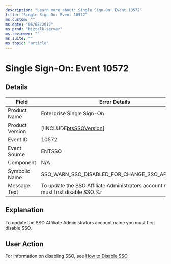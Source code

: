 ```yaml
---
description: "Learn more about: Single Sign-On: Event 10572"
title: "Single Sign-On: Event 10572"
ms.custom: ""
ms.date: "06/08/2017"
ms.prod: "biztalk-server"
ms.reviewer: ""
ms.suite: ""
ms.topic: "article"
---
```

# Single Sign-On: Event 10572
## Details  
  
| Field | Error Details|
|-----------------|---------------------------------------------------------------------------------------|
|  Product Name   |                               Enterprise Single Sign-On                               |
| Product Version |              [!INCLUDE[btsSSOVersion](../includes/btsssoversion-md.md)]               |
|    Event ID     |                                         10572                                         |
|  Event Source   |                                        ENTSSO                                         |
|    Component    |                                          N/A                                          |
|  Symbolic Name  |                    SSO_WARN_SSO_DISABLED_FOR_CHANGE_SSO_AFF_ADMIN                     |
|  Message Text   | To update the SSO Affiliate Administrators account name you must first disable SSO.%r |
  
## Explanation  
 To update the SSO Affiliate Administrators account name you must first disable SSO.  
  
## User Action  
 For information on disabling SSO, see [How to Disable SSO](../core/how-to-disable-sso.md).
